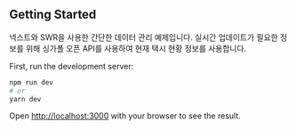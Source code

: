 ## Getting Started

넥스트와 SWR을 사용한 간단한 데이터 관리 예제입니다.
실시간 업데이트가 필요한 정보를 위해 싱가폴 오픈 API를 사용하여 현재 택시 현황 정보를 사용합니다.

First, run the development server:

```bash
npm run dev
# or
yarn dev
```

Open [http://localhost:3000](http://localhost:3000) with your browser to see the result.
